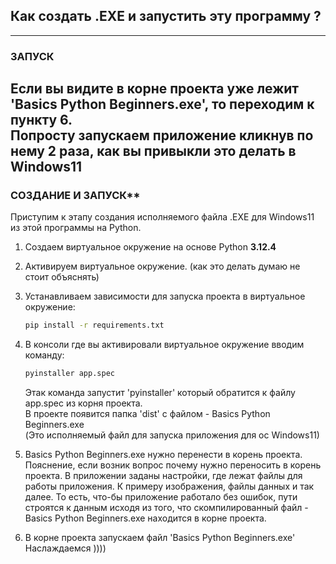 ## Как создать .EXE и запустить эту программу ?

---  
### ЗАПУСК  
**Если вы видите в корне проекта уже лежит 'Basics Python Beginners.exe', то переходим к пункту 6.  
Попросту запускаем приложение кликнув по нему 2 раза, как вы привыкли это делать в Windows11**
---
### СОЗДАНИЕ И ЗАПУСК**  
Приступим к этапу создания исполняемого файла .EXE для Windows11 из этой программы на Python.  

1. Создаем виртуальное окружение на основе Python **3.12.4**  

2. Активируем виртуальное окружение. (как это делать думаю не стоит объяснять)  

3. Устанавливаем зависимости для запуска проекта в виртуальное окружение:

    ```bash
    pip install -r requirements.txt
    ```
4. В консоли где вы активировали виртуальное окружение вводим команду:

    ```bash
    pyinstaller app.spec
    ```
   Этак команда запустит 'pyinstaller' который обратится к файлу app.spec из корня проекта.  
   В проекте появится папка 'dist' с файлом - Basics Python Beginners.exe  
   (Это исполняемый файл для запуска приложения для ос Windows11)


5. Basics Python Beginners.exe нужно перенести в корень проекта.  
   Пояснение, если возник вопрос почему нужно переносить в корень проекта.
   В приложении заданы настройки, где лежат файлы для работы приложения.
   К примеру изображения, файлы данных и так далее.
   То есть, что-бы приложение работало без ошибок, пути строятся к данным исходя из того,
   что скомпилированный файл - Basics Python Beginners.exe находится в корне проекта.


6. В корне проекта запускаем файл 'Basics Python Beginners.exe' Наслаждаемся ))))
